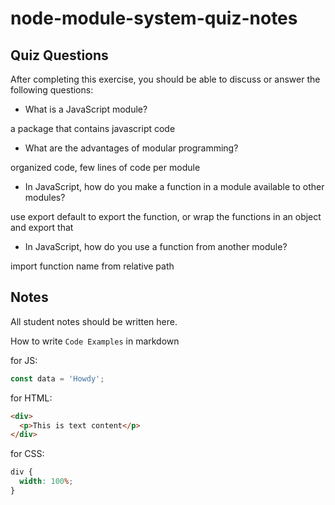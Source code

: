 # node-module-system-quiz-notes

## Quiz Questions

After completing this exercise, you should be able to discuss or answer the following questions:

- What is a JavaScript module?

a package that contains javascript code

- What are the advantages of modular programming?

organized code, few lines of code per module

- In JavaScript, how do you make a function in a module available to other modules?

use export default to export the function, or wrap the functions in an object and export that

- In JavaScript, how do you use a function from another module?

import function name from relative path

## Notes

All student notes should be written here.

How to write `Code Examples` in markdown

for JS:

```javascript
const data = 'Howdy';
```

for HTML:

```html
<div>
  <p>This is text content</p>
</div>
```

for CSS:

```css
div {
  width: 100%;
}
```
